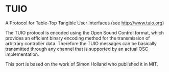 # TUIO

A Protocol for Table-Top Tangible User Interfaces (see http://www.tuio.org)

The TUIO protocol is encoded using the Open Sound Control format, which provides an efficient binary encoding method for the transmission of arbitrary controller data. Therefore the TUIO messages can be basically transmitted through any channel that is supported by an actual OSC implementation.

This port is based on the work of Simon Holland who published it in MIT.
